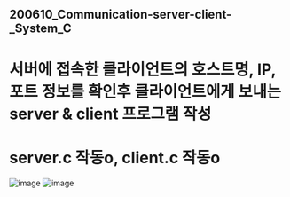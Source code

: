 ## 200610_Communication-server-client-_System_C

# 서버에 접속한 클라이언트의 호스트명, IP, 포트 정보를 확인후 클라이언트에게 보내는 server & client 프로그램 작성

# server.c 작동o, client.c 작동o
![image](https://user-images.githubusercontent.com/39155520/98093812-c65b5200-1ecb-11eb-92e6-5e4165584006.png)
![image](https://user-images.githubusercontent.com/39155520/98093853-d410d780-1ecb-11eb-89ab-f11deec37ca3.png)
